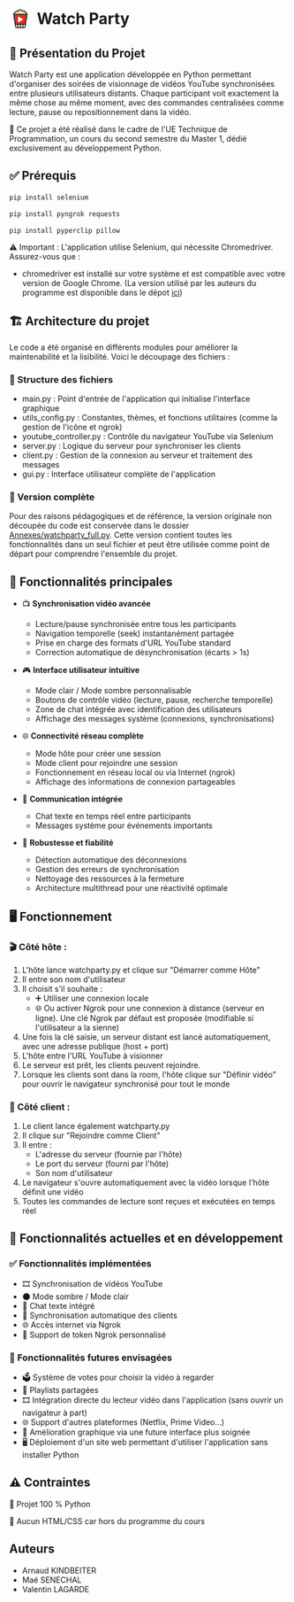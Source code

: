 <h1 style="display: flex; align-items: center; gap: 10px;">
  <img src="Annexes/Logo%2064x64.png" alt="Logo" width="40" />
  Watch Party
</h1>

## 📌 Présentation du Projet

Watch Party est une application développée en Python permettant d'organiser des soirées de visionnage de vidéos YouTube synchronisées entre plusieurs utilisateurs distants. Chaque participant voit exactement la même chose au même moment, avec des commandes centralisées comme lecture, pause ou repositionnement dans la vidéo.

🧪 Ce projet a été réalisé dans le cadre de l'UE Technique de Programmation, un cours du second semestre du Master 1, dédié exclusivement au développement Python.

## ✅ Prérequis

```
pip install selenium
```
```
pip install pyngrok requests
```
```
pip install pyperclip pillow
```

⚠️ Important : L'application utilise Selenium, qui nécessite Chromedriver. Assurez-vous que :
- chromedriver est installé sur votre système et est compatible avec votre version de Google Chrome. (La version utilisé par les auteurs du programme est disponible dans le dépot [ici](Annexes/chromedriver.exe))

## 🏗️ Architecture du projet

Le code a été organisé en différents modules pour améliorer la maintenabilité et la lisibilité. Voici le découpage des fichiers :

### 📂 Structure des fichiers

- main.py : Point d'entrée de l'application qui initialise l'interface graphique
- utils_config.py : Constantes, thèmes, et fonctions utilitaires (comme la gestion de l'icône et ngrok)
- youtube_controller.py : Contrôle du navigateur YouTube via Selenium
- server.py : Logique du serveur pour synchroniser les clients
- client.py : Gestion de la connexion au serveur et traitement des messages
- gui.py : Interface utilisateur complète de l'application

### 💾 Version complète

Pour des raisons pédagogiques et de référence, la version originale non découpée du code est conservée dans le dossier [Annexes/watchparty_full.py](Annexes/watchparty_full.py). Cette version contient toutes les fonctionnalités dans un seul fichier et peut être utilisée comme point de départ pour comprendre l'ensemble du projet.

## 🚀 Fonctionnalités principales

- 📺 **Synchronisation vidéo avancée**
  - Lecture/pause synchronisée entre tous les participants
  - Navigation temporelle (seek) instantanément partagée
  - Prise en charge des formats d'URL YouTube standard
  - Correction automatique de désynchronisation (écarts > 1s)

- 🎮 **Interface utilisateur intuitive**
  - Mode clair / Mode sombre personnalisable
  - Boutons de contrôle vidéo (lecture, pause, recherche temporelle)
  - Zone de chat intégrée avec identification des utilisateurs
  - Affichage des messages système (connexions, synchronisations)

- 🌐 **Connectivité réseau complète**
  - Mode hôte pour créer une session
  - Mode client pour rejoindre une session
  - Fonctionnement en réseau local ou via Internet (ngrok)
  - Affichage des informations de connexion partageables

- 💬 **Communication intégrée**
  - Chat texte en temps réel entre participants
  - Messages système pour événements importants

- 🔄 **Robustesse et fiabilité**
  - Détection automatique des déconnexions
  - Gestion des erreurs de synchronisation
  - Nettoyage des ressources à la fermeture
  - Architecture multithread pour une réactivité optimale

## 🖥️ Fonctionnement

### 🎬 Côté hôte : 
1. L'hôte lance watchparty.py et clique sur "Démarrer comme Hôte"
2. Il entre son nom d'utilisateur
3. Il choisit s'il souhaite :
   - ➕ Utiliser une connexion locale
   - 🌐 Ou activer Ngrok pour une connexion à distance (serveur en ligne). Une clé Ngrok par défaut est proposée (modifiable si l'utilisateur a la sienne)
4. Une fois la clé saisie, un serveur distant est lancé automatiquement, avec une adresse publique (host + port)
5. L'hôte entre l'URL YouTube à visionner
6. Le serveur est prêt, les clients peuvent rejoindre.
7. Lorsque les clients sont dans la room, l'hôte clique sur "Définir vidéo" pour ouvrir le navigateur synchronisé pour tout le monde

### 👥 Côté client : 
1. Le client lance également watchparty.py
2. Il clique sur "Rejoindre comme Client"
3. Il entre :
   - L'adresse du serveur (fournie par l'hôte)
   - Le port du serveur (fourni par l'hôte)
   - Son nom d'utilisateur
4. Le navigateur s'ouvre automatiquement avec la vidéo lorsque l'hôte définit une vidéo
5. Toutes les commandes de lecture sont reçues et exécutées en temps réel

## 🧩 Fonctionnalités actuelles et en développement

### ✅ Fonctionnalités implémentées
- 🎞️ Synchronisation de vidéos YouTube
- 🌑 Mode sombre / Mode clair
- 💬 Chat texte intégré
- 🔄 Synchronisation automatique des clients
- 🌐 Accès internet via Ngrok
- 🔑 Support de token Ngrok personnalisé

### 🚧 Fonctionnalités futures envisagées
- 🗳️ Système de votes pour choisir la vidéo à regarder
- 📃 Playlists partagées
- 🎞️ Intégration directe du lecteur vidéo dans l'application (sans ouvrir un navigateur à part)
- 🌐 Support d'autres plateformes (Netflix, Prime Video…)
- 🎨 Amélioration graphique via une future interface plus soignée 
- 🖥️ Déploiement d'un site web permettant d'utiliser l'application sans installer Python

## ⚠️ Contraintes
🔹 Projet 100 % Python

🔹 Aucun HTML/CSS car hors du programme du cours

## Auteurs
- Arnaud KINDBEITER
- Maé SENECHAL
- Valentin LAGARDE
